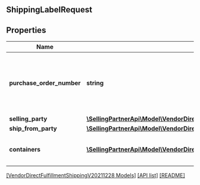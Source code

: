 ## ShippingLabelRequest

## Properties

Name | Type | Description | Notes
------------ | ------------- | ------------- | -------------
**purchase_order_number** | **string** | Purchase order number of the order for which to create a shipping label. |
**selling_party** | [**\SellingPartnerApi\Model\VendorDirectFulfillmentShippingV20211228\PartyIdentification**](PartyIdentification.md) |  |
**ship_from_party** | [**\SellingPartnerApi\Model\VendorDirectFulfillmentShippingV20211228\PartyIdentification**](PartyIdentification.md) |  |
**containers** | [**\SellingPartnerApi\Model\VendorDirectFulfillmentShippingV20211228\Container[]**](Container.md) | A list of the packages in this shipment. | [optional]

[[VendorDirectFulfillmentShippingV20211228 Models]](../) [[API list]](../../Api) [[README]](../../../README.md)
